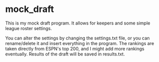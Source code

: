 # mock_draft
This is my mock draft program.  It allows for keepers and some simple league roster settings.

You can alter the settings by changing the settings.txt file, or you can rename/delete it and insert everything in the program.
The rankings are taken directly from ESPN's top 200, and I might add more rankings eventually.
Results of the draft will be saved in results.txt.
